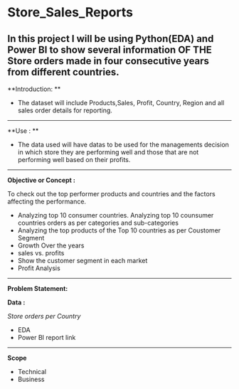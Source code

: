 # Store_Sales_Reports
In this project I will be using Python(EDA) and Power BI to show several information OF THE Store orders made in four consecutive years from different countries.
---

**Introduction: **

* The dataset will include Products,Sales, Profit, Country, Region and all sales order details for reporting.

---
**Use : **

* The data used will have datas to be used for the managements decision in which store they are performing well and those that are not performing well based on their profits.

---

**Objective or Concept :**

To check out the top performer products and countries and the factors affecting the performance. 

* Analyzing top 10 consumer countries. Analyzing top 10 counsumer countries orders as per categories and sub-categories
* Analyzing the top products of the Top 10 countries as per Coustomer Segment
* Growth Over the years
* sales vs. profits
* Show the customer segment in each market
* Profit Analysis

---
**Problem Statement:**

**Data :** 

_Store orders per Country_
  * EDA
  * Power BI report link

---
**Scope**

* Technical
* Business

